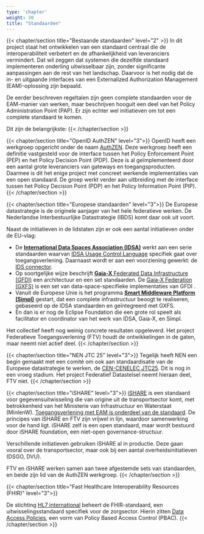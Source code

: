 ```yaml
---
type: 'chapter'
weight: 30
title: "Standaarden"
---
```


{{< chapter/section title="Bestaande standaarden" level="2" >}}
In dit project staat het ontwikkelen van een standaard centraal die de interoperabiliteit verbetert en de afhankelijkheid van leveranciers vermindert. Dat wil zeggen dat systemen die dezelfde standaard implementeren onderling uitwisselbaar zijn, zonder significante aanpassingen aan de rest van het landschap.
Daarvoor is het nodig dat de in- en uitgaande interfaces van een Externalized Authorization Management (EAM)-oplossing zijn bepaald.

De eerder beschreven regeltalen zijn geen complete standaarden voor de EAM-manier van werken,
maar beschrijven hooguit een deel van het Policy Administration Point (PAP). Er zijn echter wel initiatieven om tot een complete standaard te komen.

Dit zijn de belangrijkste:
{{< /chapter/section >}}

{{< chapter/section title="OpenID AuthZEN" level="3">}}
OpenID heeft een werkgroep opgericht onder de naam [AuthZEN](https://openid.net/wg/authzen/).
Deze werkgroep heeft een definitie vastgesteld voor de interface tussen het Policy Enforcement Point (PEP) en het Policy Decision Point (PDP). Deze is al geïmplementeerd door een aantal grote leveranciers van gateways en toegangsproducten. Daarmee is dit het enige project met concreet werkende implementaties van een
open standaard. De groep werkt verder aan uitbreiding met de interface tussen het Policy Decision Point (PDP) en het Policy Information Point (PIP).
{{< /chapter/section >}}

{{< chapter/section title="Europese standaarden" level="3">}}
De Europese datastrategie is de originele aanjager van het hele federatieve werken. De Nederlandse Interbestuurlijke Datastrategie (IBDS) komt daar ook uit voort.

Naast de initiatieven in de lidstaten zijn er ook een aantal initiatieven onder de EU-vlag:

- De [**International Data Spaces Association (IDSA)**](https://internationaldataspaces.org/) werkt aan een serie standaarden waarvan [IDSA Usage Control Language](https://international-data-spaces-association.github.io/DataspaceConnector/Documentation/v5/UsageControl) specifiek gaat over toegangsverlening. Daarnaast wordt er aan een voorziening gewerkt: de [IDS connector](https://international-data-spaces-association.github.io/DataspaceConnector/Introduction). 
- Op soortgelijke wijze beschrijft [**Gaia-X** Federated Data Infrastructure (GFDI)](https://gaia-x.eu/) een architectuur en een set standaarden.
De [Gaia-X Federation (GXFS)](https://www.gxfs.eu/) is een set van data-space-specifieke implementaties van GFDI . 
- Vanuit de Europese Unie is het programma [**Smart Middleware Platform (Simpl)**](https://simpl-programme.ec.europa.eu/) gestart, dat een complete infrastructuur beoogt te realiseren, gebaseerd op de IDSA standaarden en geïntegreerd met GXFS. 
- En dan is er nog de Eclipse Foundation die een grote rol speelt als facilitator en coordinator van het werk van IDSA, Gaia-X, en Simpl.

Het collectief heeft nog weinig concrete resultaten opgeleverd. Het project Federatieve Toegangsverlening (FTV) houdt de ontwikkelingen in de gaten, maar neemt niet actief deel.
{{< /chapter/section >}}

{{< chapter/section title="NEN JTC 25" level="3">}}
Tegelijk heeft NEN een begin gemaakt met een comité om ook aan standaardisatie van de Europese datastrategie te werken,
de [CEN-CENELEC JTC25](https://www.nen.nl/nieuws/data-verzamelen-opslaan-en-uitwisselen/nieuwe-europese-normalisatiegroep-voor-data-en-cloud-van-start/). Dit is nog in een vroeg stadium. Het project Federatief Datastelsel neemt hieraan deel, FTV niet.
{{< /chapter/section >}}

{{< chapter/section title="iSHARE" level="3">}}
[iSHARE](https://ishare.eu/) is een standaard voor gegevensuitwisseling die van origine uit de transportsector komt, met betrokkenheid van het Ministerie van Infrastructuur en Waterstaat (MinIenW). [Toegangsverlening met EAM is onderdeel van de standaard](https://trustbok.ishare.eu/apply-ishare/authorisation). De principes van iSHARE en FTV zijn vrijwel in lijn, waardoor samenwerking voor de hand ligt. iSHARE zelf is een open standaard, maar wordt bestuurd door iSHARE foundation, een niet-open governance-structuur.

Verschillende initiatieven gebruiken iSHARE al in productie. Deze gaan vooral over de transportsector, maar ook bij een aantal overheidsinitiatieven (DSGO, DVU).

FTV en iSHARE werken samen aan twee afgestemde sets van standaarden, en beide zijn lid van de AuthZEN werkgroep.
{{< /chapter/section >}}

{{< chapter/section title="Fast Healthcare Interoperability Resources (FHIR)" level="3">}}

De stichting [HL7 international](https://www.hl7.org/index.cfm) beheert de FHIR-standaard, een uitwisselingsstandaard specifiek voor de zorgsector. Hierin zitten [Data Access Policies](https://build.fhir.org/ig/HL7/data-access-policies/index.html), een vorm van Policy Based Access Control (PBAC).
{{< /chapter/section >}}
